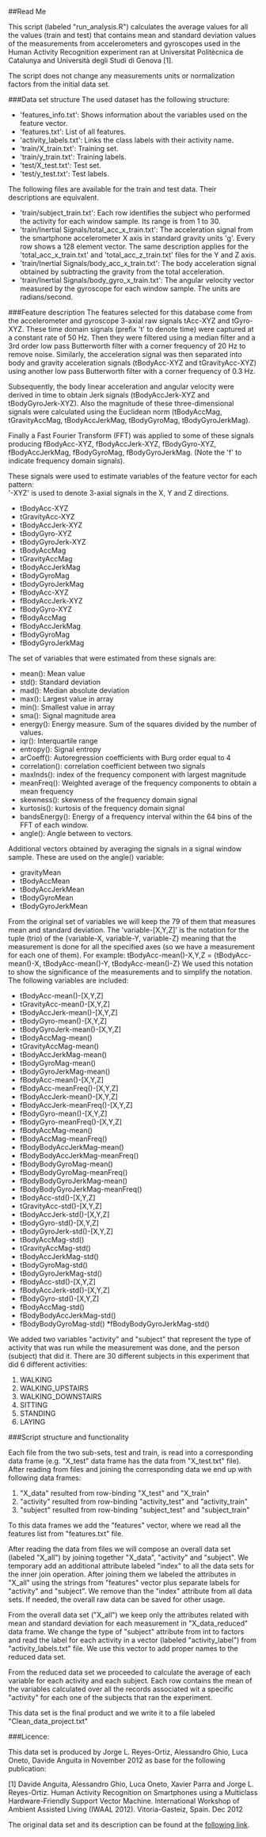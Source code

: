 ##Read Me

This script (labeled "run_analysis.R") calculates the average values for all the values (train and test) that contains mean and standard deviation values of the measurements from accelerometers and gyroscopes used in the Human Activity Recognition experiment ran at Universitat Politècnica de Catalunya and Università degli Studi di Genova [1].

The script does not change any measurements units or normalization factors from the initial data set.

###Data set structure
The used dataset has the following structure:

* 'features_info.txt': Shows information about the variables used on the feature vector.
* 'features.txt': List of all features.
* 'activity_labels.txt': Links the class labels with their activity name.
* 'train/X_train.txt': Training set.
* 'train/y_train.txt': Training labels.
* 'test/X_test.txt': Test set.
* 'test/y_test.txt': Test labels.

The following files are available for the train and test data. Their descriptions are equivalent. 

* 'train/subject_train.txt': Each row identifies the subject who performed the activity for each window sample. Its range is from 1 to 30. 
* 'train/Inertial Signals/total_acc_x_train.txt': The acceleration signal from the smartphone accelerometer X axis in standard gravity units 'g'. Every row shows a 128 element vector. The same description applies for the 'total_acc_x_train.txt' and 'total_acc_z_train.txt' files for the Y and Z axis. 
* 'train/Inertial Signals/body_acc_x_train.txt': The body acceleration signal obtained by subtracting the gravity from the total acceleration. 
* 'train/Inertial Signals/body_gyro_x_train.txt': The angular velocity vector measured by the gyroscope for each window sample. The units are radians/second. 

###Feature description
The features selected for this database come from the accelerometer and gyroscope 3-axial raw signals tAcc-XYZ and tGyro-XYZ. These time domain signals (prefix 't' to denote time) were captured at a constant rate of 50 Hz. Then they were filtered using a median filter and a 3rd order low pass Butterworth filter with a corner frequency of 20 Hz to remove noise. Similarly, the acceleration signal was then separated into body and gravity acceleration signals (tBodyAcc-XYZ and tGravityAcc-XYZ) using another low pass Butterworth filter with a corner frequency of 0.3 Hz. 

Subsequently, the body linear acceleration and angular velocity were derived in time to obtain Jerk signals (tBodyAccJerk-XYZ and tBodyGyroJerk-XYZ). Also the magnitude of these three-dimensional signals were calculated using the Euclidean norm (tBodyAccMag, tGravityAccMag, tBodyAccJerkMag, tBodyGyroMag, tBodyGyroJerkMag). 

Finally a Fast Fourier Transform (FFT) was applied to some of these signals producing fBodyAcc-XYZ, fBodyAccJerk-XYZ, fBodyGyro-XYZ, fBodyAccJerkMag, fBodyGyroMag, fBodyGyroJerkMag. (Note the 'f' to indicate frequency domain signals). 

These signals were used to estimate variables of the feature vector for each pattern:  
'-XYZ' is used to denote 3-axial signals in the X, Y and Z directions.

* tBodyAcc-XYZ
* tGravityAcc-XYZ
* tBodyAccJerk-XYZ
* tBodyGyro-XYZ
* tBodyGyroJerk-XYZ
* tBodyAccMag
* tGravityAccMag
* tBodyAccJerkMag
* tBodyGyroMag
* tBodyGyroJerkMag
* fBodyAcc-XYZ
* fBodyAccJerk-XYZ
* fBodyGyro-XYZ
* fBodyAccMag
* fBodyAccJerkMag
* fBodyGyroMag
* fBodyGyroJerkMag

The set of variables that were estimated from these signals are: 

* mean(): Mean value
* std(): Standard deviation
* mad(): Median absolute deviation 
* max(): Largest value in array
* min(): Smallest value in array
* sma(): Signal magnitude area
* energy(): Energy measure. Sum of the squares divided by the number of values. 
* iqr(): Interquartile range 
* entropy(): Signal entropy
* arCoeff(): Autoregression coefficients with Burg order equal to 4
* correlation(): correlation coefficient between two signals
* maxInds(): index of the frequency component with largest magnitude
* meanFreq(): Weighted average of the frequency components to obtain a mean frequency
* skewness(): skewness of the frequency domain signal 
* kurtosis(): kurtosis of the frequency domain signal 
* bandsEnergy(): Energy of a frequency interval within the 64 bins of the FFT of each window.
* angle(): Angle between to vectors.

Additional vectors obtained by averaging the signals in a signal window sample. These are used on the angle() variable:

* gravityMean
* tBodyAccMean
* tBodyAccJerkMean
* tBodyGyroMean
* tBodyGyroJerkMean

From the original set of variables we will keep the 79 of them that measures mean and standard deviation. The 'variable-[X,Y,Z]' is the notation for the tuple (trio) of the {variable-X, variable-Y, variable-Z} meaning that the measurement is done for all the specified axes (so we have a measurement for each one of them). For example:
	tBodyAcc-mean()-X,Y,Z = {tBodyAcc-mean()-X, tBodyAcc-mean()-Y, tBodyAcc-mean()-Z}
We used this notation to show the significance of the measurements and to simplify the notation. The following variables are included:

* tBodyAcc-mean()-[X,Y,Z]	
* tGravityAcc-mean()-[X,Y,Z]
* tBodyAccJerk-mean()-[X,Y,Z]
* tBodyGyro-mean()-[X,Y,Z]
* tBodyGyroJerk-mean()-[X,Y,Z]
* tBodyAccMag-mean()
* tGravityAccMag-mean()
* tBodyAccJerkMag-mean()	
* tBodyGyroMag-mean()	
* tBodyGyroJerkMag-mean()	
* fBodyAcc-mean()-[X,Y,Z]
* fBodyAcc-meanFreq()-[X,Y,Z]
* fBodyAccJerk-mean()-[X,Y,Z]
* fBodyAccJerk-meanFreq()-[X,Y,Z]
* fBodyGyro-mean()-[X,Y,Z]
* fBodyGyro-meanFreq()-[X,Y,Z]
* fBodyAccMag-mean()
* fBodyAccMag-meanFreq()
* fBodyBodyAccJerkMag-mean()
* fBodyBodyAccJerkMag-meanFreq()
* fBodyBodyGyroMag-mean()
* fBodyBodyGyroMag-meanFreq()
* fBodyBodyGyroJerkMag-mean()
* fBodyBodyGyroJerkMag-meanFreq()
* tBodyAcc-std()-[X,Y,Z]
* tGravityAcc-std()-[X,Y,Z]
* tBodyAccJerk-std()-[X,Y,Z]
* tBodyGyro-std()-[X,Y,Z]
* tBodyGyroJerk-std()-[X,Y,Z]
* tBodyAccMag-std()
* tGravityAccMag-std()
* tBodyAccJerkMag-std()
* tBodyGyroMag-std()
* tBodyGyroJerkMag-std()
* fBodyAcc-std()-[X,Y,Z]
* fBodyAccJerk-std()-[X,Y,Z]
* fBodyGyro-std()-[X,Y,Z]
* fBodyAccMag-std()
* fBodyBodyAccJerkMag-std()
* fBodyBodyGyroMag-std()
*fBodyBodyGyroJerkMag-std()

We added two variables "activity" and "subject" that represent the type of activity that was run while the measurement was done, and the person (subject) that did it. There are 30 different subjects in this experiment that did 6 different activities:

1. WALKING
2. WALKING_UPSTAIRS
3. WALKING_DOWNSTAIRS
4. SITTING
5. STANDING
6. LAYING


###Script structure and functionality

Each file from the two sub-sets, test and train, is read into a corresponding data frame (e.g. "X_test" data frame has the data from "X_test.txt" file). After reading from files and joining the corresponding data we end up with following data frames:

1. "X_data" resulted from row-binding "X_test" and "X_train"
2. "activity" resulted from row-binding "activity_test" and "activity_train"
3. "subject" resulted from row-binding "subject_test" and "subject_train"

To this data frames we add the "features" vector, where we read all the features list from "features.txt" file.

After reading the data from files we will compose an overall data set (labeled "X_all") by joining together "X_data", "activity" and "subject". We temporary add an additional attribute labeled "index" to all the data sets for the inner join operation. After joining them we labeled the attributes in "X_all"  using the strings from "features" vector plus separate labels for "activity" and "subject". We remove than the "index" attribute from all data sets. If needed, the overall raw data can be saved for other usage.

From the overall data set ("X_all") we keep only the attributes related with mean and standard deviation for each measurement in "X_data_reduced" data frame. We change the type of "subject" attribute from int to factors and read the label for each activity in a vector (labeled "activity_label") from "activity_labels.txt" file. We use this vector to add proper names to the reduced data set.

From the reduced data set we proceeded to calculate the average of each variable for each activity and each subject. Each row contains the mean of the variables calculated over all the records associated wit a specific "activity" for each one of the subjects that ran the experiment.

This data set is the final product and we write it to a file labeled "Clean_data_project.txt" 

###Licence:

This data set is produced by Jorge L. Reyes-Ortiz, Alessandro Ghio, Luca Oneto, Davide Anguita in November 2012 as base for the following publication:

[1] Davide Anguita, Alessandro Ghio, Luca Oneto, Xavier Parra and Jorge L. Reyes-Ortiz. Human Activity Recognition on Smartphones using a Multiclass Hardware-Friendly Support Vector Machine. International Workshop of Ambient Assisted Living (IWAAL 2012). Vitoria-Gasteiz, Spain. Dec 2012

The original data set and its description can be found at the [following link](http://archive.ics.uci.edu/ml/datasets/Human+Activity+Recognition+Using+Smartphones).